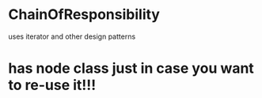 # ChainOfResponsibility
uses iterator and other design patterns
# has node class just in case you want to re-use it!!!
